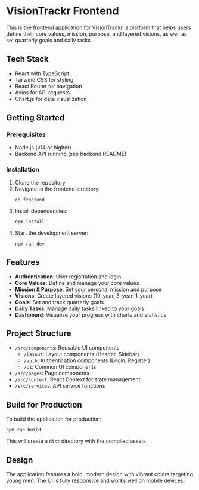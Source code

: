 # VisionTrackr Frontend

This is the frontend application for VisionTrackr, a platform that helps users define their core values, mission, purpose, and layered visions, as well as set quarterly goals and daily tasks.

## Tech Stack

- React with TypeScript
- Tailwind CSS for styling
- React Router for navigation
- Axios for API requests
- Chart.js for data visualization

## Getting Started

### Prerequisites

- Node.js (v14 or higher)
- Backend API running (see backend README)

### Installation

1. Clone the repository
2. Navigate to the frontend directory:
   ```
   cd frontend
   ```
3. Install dependencies:
   ```
   npm install
   ```
4. Start the development server:
   ```
   npm run dev
   ```

## Features

- **Authentication**: User registration and login
- **Core Values**: Define and manage your core values
- **Mission & Purpose**: Set your personal mission and purpose
- **Visions**: Create layered visions (10-year, 3-year, 1-year)
- **Goals**: Set and track quarterly goals
- **Daily Tasks**: Manage daily tasks linked to your goals
- **Dashboard**: Visualize your progress with charts and statistics

## Project Structure

- `/src/components`: Reusable UI components
  - `/layout`: Layout components (Header, Sidebar)
  - `/auth`: Authentication components (Login, Register)
  - `/ui`: Common UI components
- `/src/pages`: Page components
- `/src/context`: React Context for state management
- `/src/services`: API service functions

## Build for Production

To build the application for production:

```
npm run build
```

This will create a `dist` directory with the compiled assets.

## Design

The application features a bold, modern design with vibrant colors targeting young men. The UI is fully responsive and works well on mobile devices. 